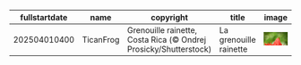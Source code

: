 |fullstartdate|name|copyright|title|image|
|--|--|--|--|--|
202504010400|TicanFrog|Grenouille rainette, Costa Rica (© Ondrej Prosicky/Shutterstock)|La grenouille rainette|![](/fr-CA/2025/04/202504010400TicanFrog.jpg)|
